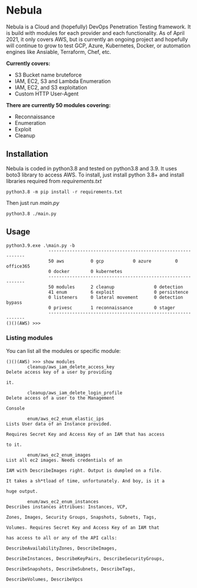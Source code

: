 # Nebula
Nebula is a Cloud and (hopefully) DevOps Penetration Testing framework. 
It is build with modules for each provider and each functionality. As of April 2021, it only covers AWS, but is currently an ongoing project and hopefully will continue to grow to test GCP, Azure, Kubernetes, Docker, or automation engines like Ansiable, Terraform, Chef, etc.

**Currently covers:**
- S3 Bucket name bruteforce
- IAM, EC2, S3 and Lambda Enumeration
- IAM, EC2, and S3 exploitation
- Custom HTTP User-Agent

**There are currently 50 modules covering:**
- Reconnaissance
- Enumeration
- Exploit
- Cleanup

## Installation
Nebula is coded in python3.8 and tested on python3.8 and 3.9. It uses boto3 library to access AWS. To install, just install python 3.8+ and install libraries required from *requirements.txt*

```
python3.8 -m pip install -r requirements.txt 
```
Then just run *main.py*
```
python3.8 ./main.py
```
## Usage
```
python3.9.exe .\main.py -b
                -------------------------------------------------------------
                50 aws          0 gcp           0 azure         0 office365
                0 docker        0 kubernetes
                -------------------------------------------------------------
                50 modules      2 cleanup               0 detection
                41 enum         6 exploit               0 persistence
                0 listeners     0 lateral movement      0 detection bypass
                0 privesc       1 reconnaissance        0 stager
                -------------------------------------------------------------
()()(AWS) >>>
```
### Listing modules
You can list all the modules or specific module:
```
()()(AWS) >>> show modules
        cleanup/aws_iam_delete_access_key                                     Delete access key of a user by providing
                                                                                it.

        cleanup/aws_iam_delete_login_profile                                  Delete access of a user to the Management
                                                                                Console

        enum/aws_ec2_enum_elastic_ips                                         Lists User data of an Instance provided.
                                                                                Requires Secret Key and Access Key of an IAM that has access
                                                                                to it.

        enum/aws_ec2_enum_images                                              List all ec2 images. Needs credentials of an
                                                                                IAM with DescribeImages right. Output is dumpled on a file.
                                                                                It takes a sh*tload of time, unfortunately. And boy, is it a
                                                                                huge output.

        enum/aws_ec2_enum_instances                                           Describes instances attribues: Instances, VCP,
                                                                                Zones, Images, Security Groups, Snapshots, Subnets, Tags,
                                                                                Volumes. Requires Secret Key and Access Key of an IAM that
                                                                                has access to all or any of the API calls:
                                                                                DescribeAvailabilityZones, DescribeImages,
                                                                                DescribeInstances, DescribeKeyPairs, DescribeSecurityGroups,
                                                                                DescribeSnapshots, DescribeSubnets, DescribeTags,
                                                                                DescribeVolumes, DescribeVpcs
```
